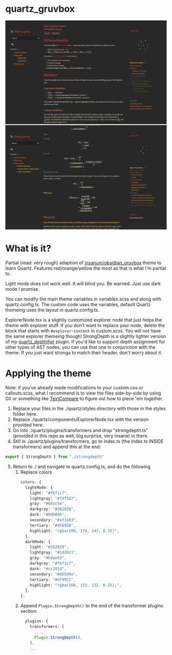 # quartz_gruvbox
![Image 1 showing a Quartz website with the quartz_gruvbox theme applied.](README-IMAGES/Image1.png)
![Image 2 showing a Quartz website with the quartz_gruvbox theme applied.](README-IMAGES/Image2.png)
# What is it?
Partial (read: very rough) adaption of [insanum/obsidian_gruvbox](https://github.com/insanum/obsidian_gruvbox) theme to learn Quartz. Features red/orange/yellow the most as that is what I'm partial to.

Light mode does not work well. It will blind you. Be warned. Just use dark mode I promise.

You can modify the main theme variables in variables.scss and along with quartz.config.ts. The custom code uses the variables, default Quartz themeing uses the layout in quartz.config.ts.

ExplorerNode.tsx is a slightly customized explorer node that just helps the theme with explorer stuff. If you don't want to replace your node, delete the block that starts with `#explorer-content` in custom.scss. You will not have the same explorer themeing though! StrongDepth is a slightly lighter version of my [quartz_depthifier](https://github.com/tyrekosi/quartz_depthifier) plugin. If you'd like to support depth assignment for other types of AST nodes, you can use that one in conjunction with the theme. If you just want strongs to match their header, don't worry about it.

# Applying the theme
Note: if you've already made modifications to your custom.css or callouts.scss, what I recommend is to view the files side-by-side by using Git or something like [TextCompare](https://www.textcompare.org/css/) to figure out how to piece 'em together.

1. Replace your files in the ./quartz/styles directory with those in the styles folder here.
2. Replace ./quartz/components/ExplorerNode.tsx with the version provided here.
3. Go into ./quartz/plugins/transformers and drop "strongdepth.ts" (provided in this repo as well, big surprise, very insane) in there.
4. Still in ./quartz/plugins/transformers, go to index.ts (the index.ts INSIDE transformers) and append this at the end:
   
```ts
export { StrongDepth } from "./strongdepth"
```

5. Return to ./ and navigate to quartz.config.ts, and do the following
   1. Replace colors
      ```ts
      colors: {
        lightMode: {
          light: "#fbf1c7",
          lightgray: "#f9f5d7",
          gray: "#665c54",
          darkgray: "#282828",
          dark: "#9d0006",
          secondary: "#af3a03",
          tertiary: "#458588",
          highlight: "rgba(189, 174, 147, 0.15)",
        },
        darkMode: {
          light: "#282828",
          lightgray: "#1d2021",
          gray: "#bdae93",
          darkgray: "#fbf1c7",
          dark: "#cc241d",
          secondary: "#d65d0e",
          tertiary: "#d79921",
          highlight: "rgba(168, 153, 132, 0.15);",
        },
      },
      ```
   2. Append `Plugin.StrongDepth()` to the end of the transformer plugins section:
      ```ts
        plugins: {
          transformers: [
            ...,
            Plugin.StrongDepth(),
          ],
          ...    
      ```
